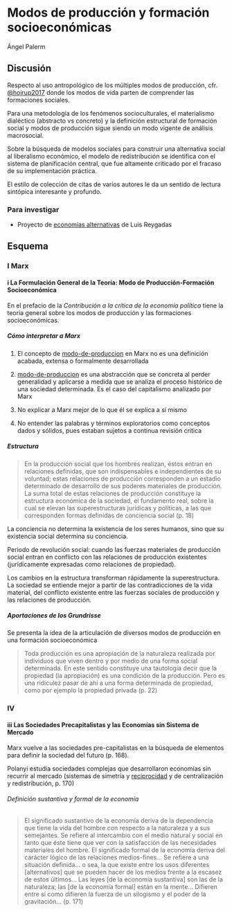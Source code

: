 # Modos de producción y formación socioeconómicas

Ángel Palerm

## Discusión

Respecto al uso antropológico de los múltiples modos de producción, cfr. [@hojrup2017](@hojrup2017.md) donde los modos de vida parten de comprender las formaciones sociales.

Para una metodología de los fenómenos socioculturales, el materialismo dialéctico (abstracto vs concreto) y la definición estructural de formación social y modos de producción sigue siendo un modo vigente de análisis macrosocial.

Sobre la búsqueda de modelos sociales para construir una alternativa social al liberalismo económico, el modelo de redistribución se identifica con el sistema de planificación central, que fue altamente criticado por el fracaso de su implementación práctica.

El estilo de colección de citas de varios autores le da un sentido de lectura sintópica interesante y profundo.

### Para investigar

* Proyecto de [economías alternativas](http://bibliotecasibe.ecosur.mx/sibe/book/000053634) de Luis Reygadas

## Esquema

### I Marx

#### i La Formulación General de la Teoría: Modo de Producción-Formación Socioeconómica

En el prefacio de la *Contribución a la crítica de la economía política* tiene la teoría general sobre los modos de producción y las formaciones socioeconómicas.

##### Cómo interpretar a Marx

1. El concepto de [modo-de-produccion](modo-de-produccion.md) en Marx no es una definición acabada, extensa o formalmente desarrollada

1. [modo-de-produccion](modo-de-produccion.md) es una abstracción que se concreta al perder generalidad y aplicarse a medida que se analiza el proceso histórico de una sociedad determinada. Es el caso del capitalismo analizado por Marx

1. No explicar a Marx mejor de lo que él se explica a sí mismo

1. No entender las palabras y términos exploratorios como conceptos dados y sólidos, pues estaban sujetos a continua revisión crítica

##### Estructura

 >
 > En la producción social que los hombres realizan, éstos entran en relaciones definidas, que son indispensables e independientes de su voluntad; estas relaciones de producción corresponden a un estadio determinado de desarrollo de sus poderes materiales de producción. La suma total de estas relaciones de producción constituye la estructura económica de la sociedad, el fundamento real, sobre la cual se elevan las superestructuras jurídicas y políticas, a las que corresponden formas definidas de conciencia social (p. 18)

La conciencia no determina la existencia de los seres humanos, sino que su existencia social determina su conciencia.

Periodo de revolución social: cuando las fuerzas materiales de producción social entran en conflicto con las relaciones de producción existentes (jurídicamente expresadas como relaciones de propiedad).

Los cambios en la estructura transforman rápidamente la superestructura. La sociedad se entiende mejor a partir de las contradicciones de la vida material, del conflicto existente entre las fuerzas sociales de producción y las relaciones de producción.

##### Aportaciones de los Grundrisse

Se presenta la idea de la articulación de diversos modos de producción en una formación socioeconómica

 >
 > Toda producción es una apropiación de la naturaleza realizada por individuos que viven dentro y por medio de una forma social determinada. En este sentido constituye una tautología decir que la propiedad (la apropiación) es una condición de la producción. Pero es una ridiculez pasar de ahí a una forma determinada de propiedad, como por ejemplo la propiedad privada (p. 22)

### IV

#### iii Las Sociedades Precapitalistas y las Economías sin Sistema de Mercado

Marx vuelve a las sociedades pre-capitalistas en la búsqueda de elementos para definir la sociedad del futuro (p. 168).

Polanyi estudia sociedades complejas que desarrollaron economías sin recurrir al mercado (sistemas de simetría y [reciprocidad](reciprocidad.md) y de centralización y redistribución, p. 170)

###### Definición sustantiva y formal de la economía

 >
 > El significado sustantivo de la economía deriva de la dependencia que tiene la vida del hombre con respecto a la naturaleza y a sus semejantes. Se refiere al intercambio con el medio natural y social en tanto que éste tiene que ver con la satisfacción de las necesidades materiales del hombre. El significado formal de la economía deriva del carácter lógico de las relaciones medios-fines... Se refiere a una situación definida... o sea, la que existe entre los usos diferentes [alternativos] que se pueden hacer de los medios frente a la escasez de estos últimos... Las leyes [de la economía sustantiva] son las de la naturaleza; las [de la economía formal] están en la mente... Difieren entre sí como difieren la fuerza de un silogismo y el poder de la gravitación... (p. 171)
